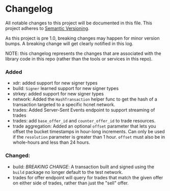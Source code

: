 # Changelog

All notable changes to this project will be documented in this
file.  This project adheres to [Semantic Versioning](http://semver.org/).

As this project is pre 1.0, breaking changes may happen for minor version
bumps.  A breaking change will get clearly notified in this log.

NOTE:  this changelog represents the changes that are associated with the library code in this repo (rather than the tools or services in this repo).  



### Added

- xdr: added support for new signer types
- build: `Signer` learned support for new signer types
- strkey: added support for new signer types
- network:  Added the `HashTransaction` helper func to get the hash of a transaction targeted to a specific hcnet network.
- trades: Added Server-Sent Events endpoint to support streaming of trades
- trades: add `base_offer_id` and `counter_offer_id` to trade resources.
- trade aggregation: Added an optional `offset` parameter that lets you offset the bucket timestamps in hour-long increments. Can only be used if the `resolution` parameter is greater than 1 hour. `offset` must also be in whole-hours and less than 24 hours.


### Changed:

- build: _BREAKING CHANGE_:  A transaction built and signed using the `build` package no longer default to the test network.
- trades for offer endpoint will query for trades that match the given offer on either side of trades, rather than just the "sell" offer.

[Unreleased]: https://github.com/hcnet/go/commits/master
